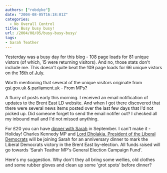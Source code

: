 ```yaml
---
authors: ["robdyke"]
date: "2004-08-05T16:18:01Z"
categories:
  - No Overall Control
title: Busy busy busy!
url: /2004/08/05/busy-busy-busy/
tags:
- Sarah Teather
---
```

Yesterday was a busy day for this blog - 108 page loads for 81 unique vistors (of which, 15 were returning visitors). And no, those stats don't include me. This doesn't quite beat the 109 page loads for 66 unique vistors on the [16th of July](http://sarah-teather-mp.blogspot.com/2004/07/spotted.html).

Worth mentioning that several of the unique visitors originate from gsi.gov.uk & parliament.uk - From MPs?

A flurry of posts early this morning. I received an email notification of updates to the Brent East LD website. And when I got there discovered that there were several news items posted over the last few days that I'd not picked up. Did someone forget to send the email notifer out? I checked all my inbound mail and I'd not missed anything.

For £20 you can have [dinner with Sarah](http://www.brentlibdems.org.uk/news/150.html?PHPSESSID=5f4ff7e595988138b8cdef7f8b04092d) in September. I can't make it - Holiday! Charles Kennedy MP and [Lord Dholakia, President of the Liberal Democrats](http://www.libdems.org.uk/index.cfm/page.whois/section.people/wid.159/wgroup.peer) will be joining Sarah for an anniversary dinner to mark the Liberal Democrats victory in the Brent East by-election. All funds raised will go towards 'Sarah Teather MP's General Election Campaign Fund'.

Here's my suggestion. Why don't they all bring some wellies, old clothes and some rubber gloves and clean up some 'grot spots' before dinner?